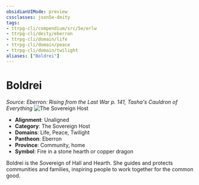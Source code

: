 ```yaml
---
obsidianUIMode: preview
cssclasses: json5e-deity
tags:
- ttrpg-cli/compendium/src/5e/erlw
- ttrpg-cli/deity/eberron
- ttrpg-cli/domain/life
- ttrpg-cli/domain/peace
- ttrpg-cli/domain/twilight
aliases: ["Boldrei"]
---
```

# Boldrei
*Source: Eberron: Rising from the Last War p. 141, Tasha's Cauldron of Everything* 
![The Sovereign Host](3-Mechanics/CLI/deities/img/erlw-the-sovereign-host.webp#symbol)

- **Alignment**: Unaligned
- **Category**: The Sovereign Host
- **Domains**: Life, Peace, Twilight
- **Pantheon**: Eberron
- **Province**: Community, home
- **Symbol**: Fire in a stone hearth *or* copper dragon

Boldrei is the Sovereign of Hall and Hearth. She guides and protects communities and families, inspiring people to work together for the common good.